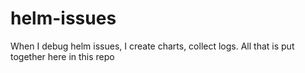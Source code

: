 # helm-issues

When I debug helm issues, I create charts, collect logs. All that is put together here in this repo
